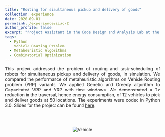 ```yaml
---
title: "Routing for simultaneous pickup and delivery of goods"
collection: experience
date: 2020-09-01
permalink: /experience/iisc-2
author_profile: false
excerpt: "Project Assistant in the Code Design and Analysis Lab at the Indian Institute of Science, Nov 2017 – July 2018."
tags:
  - Python
  - Vehicle Routing Problem
  - Metaheuristic Algorithms
  - Combinatorial Optimization
---
```


<!-- Short summary
====== -->

<div style="text-align: justify">

This project addressed the problem of routing and task-scheduling of robots for simultaneous pickup and delivery of goods, in simulation. We compared the performance of metaheuristic algorithms on Vehicle Routing problem (VRP) variants. We applied Genetic and Greedy algorithm to Capacitated VRP and VRP with time windows. We demonstrated a 2x reduction in the traversal, hence energy consumption, of 12 vehicles to pick and deliver goods at 50 locations. The experiments were coded in Python 3.0. Slides for the project can be found <a href="https://prabhasak.github.io/files/E2-Robot_indoor_routing_7.pdf">here</a>.

</div>

<br><br>
<p align="center">
<img src="https://prabhasak.github.io/files/E2-vehicle.png" alt="Vehicle"/>
</p>